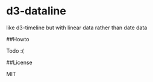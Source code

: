 # d3-dataline

like d3-timeline but with linear data rather than date data

##Howto

Todo :(

##License

MIT
